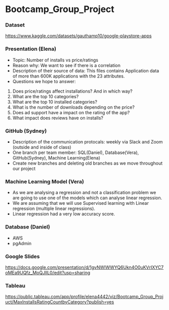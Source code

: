 # Bootcamp_Group_Project

### Dataset
https://www.kaggle.com/datasets/gauthamp10/google-playstore-apps

### Presentation (Elena)
- Topic:  Number of installs vs price/ratings
- Reason why: We want to see if there is a correlation 
- Description of their source of data: This files contains Application data of more than 600K applications with the 23 attributes.
- Questions we hope to answer: 
1) Does price/ratings affect installations? And in which way?
2) What are the top 10 categories?
3) What are the top 10 installed categories?
4) What is the number of downloads depending on the price?
5) Does ad support have a impact on the rating of the app?
6) What impact does reviews have on installs?

### GitHub (Sydney)
- Description of the communication protocals: weekly via Slack and Zoom (outside and inside of class)
- One branch per team member: SQL(Daniel), Database(Vera), GitHub(Sydney), Machine Learning(Elena)
- Create new branches and deleting old branches as we move throughout our project


### Machine Learning Model (Vera)
- As we are analysing a regression and not a classification problem we are going to use one of the models which can analyse linear regression.
- We are assuming that we will use Supervised learning with Linear regression (multiple linear regressions).
- Linear regression had a very low accuracy score.

### Database (Daniel)
- AWS
- pgAdmin

### Google Slides
https://docs.google.com/presentation/d/1gvNWIWWYQ6Ukn4O0uKVrIXYC7oMEa9UQfz_MoQJllL0/edit?usp=sharing

### Tableau
https://public.tableau.com/app/profile/elena4442/viz/Bootcamp_Group_Projuct/MaxInstallsRatingCountbyCategory?publish=yes
